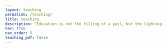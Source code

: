 ```yaml
---
layout: teaching
permalink: /teaching/
title: teaching
description: “Education is not the filling of a pail, but the lighting of a fire.” -- William Butler Yeats
nav: true
nav_order: 5
teaching_pdf: false
---
```

